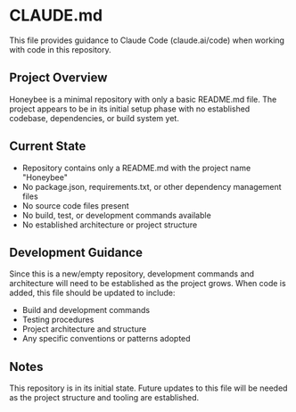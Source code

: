 # CLAUDE.md

This file provides guidance to Claude Code (claude.ai/code) when working with code in this repository.

## Project Overview

Honeybee is a minimal repository with only a basic README.md file. The project appears to be in its initial setup phase with no established codebase, dependencies, or build system yet.

## Current State

- Repository contains only a README.md with the project name "Honeybee"
- No package.json, requirements.txt, or other dependency management files
- No source code files present
- No build, test, or development commands available
- No established architecture or project structure

## Development Guidance

Since this is a new/empty repository, development commands and architecture will need to be established as the project grows. When code is added, this file should be updated to include:

- Build and development commands
- Testing procedures
- Project architecture and structure
- Any specific conventions or patterns adopted

## Notes

This repository is in its initial state. Future updates to this file will be needed as the project structure and tooling are established.